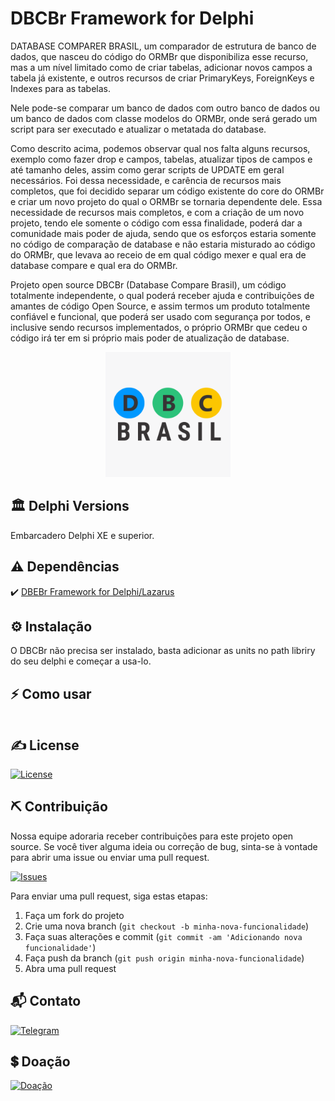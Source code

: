 # DBCBr Framework for Delphi

DATABASE COMPARER BRASIL,  um comparador de estrutura de banco de dados, que nasceu do código do ORMBr que disponibiliza esse recurso, mas a um nível limitado como de criar tabelas, adicionar novos campos a tabela já existente, e outros recursos de criar PrimaryKeys, ForeignKeys e Indexes para as tabelas.

Nele pode-se comparar um banco de dados com outro banco de dados ou um banco de dados com classe modelos do ORMBr, onde será gerado um script para ser executado e atualizar o metatada do database.

Como descrito acima, podemos observar qual nos falta alguns recursos, exemplo como fazer drop e campos, tabelas, atualizar tipos de campos e até tamanho deles, assim como gerar scripts de UPDATE em geral necessários. Foi dessa necessidade, e carência de recursos mais completos, que foi decidido separar um código existente do core do ORMBr e criar um novo projeto do qual o ORMBr se tornaria dependente dele. Essa necessidade de recursos mais completos, e com a criação de um novo projeto, tendo ele somente o código com essa finalidade, poderá dar a comunidade mais poder de ajuda, sendo que os esforços estaria somente no código de comparação de database e não estaria misturado ao código do ORMBr, que levava ao receio de em qual código mexer e qual era de database compare e qual era do ORMBr.

Projeto open source DBCBr (Database Compare Brasil), um código totalmente independente, o qual poderá receber ajuda e contribuições de amantes de código Open Source, e assim termos um produto totalmente confiável e funcional, que poderá ser usado com segurança por todos, e inclusive sendo recursos implementados, o próprio ORMBr que cedeu o código irá ter em si próprio mais poder de atualização de database.

<p align="center">
  <a href="https://www.isaquepinheiro.com.br">
    <img src="https://github.com/HashLoad/DBCBr/blob/master/Images/dbcbr_framework.png" width="200" height="200">
  </a>
</p>

## 🏛 Delphi Versions
Embarcadero Delphi XE e superior.

## ⚠ Dependências

:heavy_check_mark: [DBEBr Framework for Delphi/Lazarus](https://github.com/hashload/dbebr)

## ⚙️ Instalação
O DBCBr não precisa ser instalado, basta adicionar as units no path libriry do seu delphi e começar a usa-lo.

## ⚡️ Como usar
```Delphi
```

## ✍️ License
[![License](https://img.shields.io/badge/Licence-LGPL--3.0-blue.svg)](https://opensource.org/licenses/LGPL-3.0)

## ⛏️ Contribuição

Nossa equipe adoraria receber contribuições para este projeto open source. Se você tiver alguma ideia ou correção de bug, sinta-se à vontade para abrir uma issue ou enviar uma pull request.

[![Issues](https://img.shields.io/badge/Issues-channel-orange)](https://github.com/HashLoad/ormbr/issues)

Para enviar uma pull request, siga estas etapas:

1. Faça um fork do projeto
2. Crie uma nova branch (`git checkout -b minha-nova-funcionalidade`)
3. Faça suas alterações e commit (`git commit -am 'Adicionando nova funcionalidade'`)
4. Faça push da branch (`git push origin minha-nova-funcionalidade`)
5. Abra uma pull request

## 📬 Contato
[![Telegram](https://img.shields.io/badge/Telegram-channel-blue)](https://t.me/hashload)

## 💲 Doação
[![Doação](https://img.shields.io/badge/PagSeguro-contribua-green)](https://pag.ae/bglQrWD)
